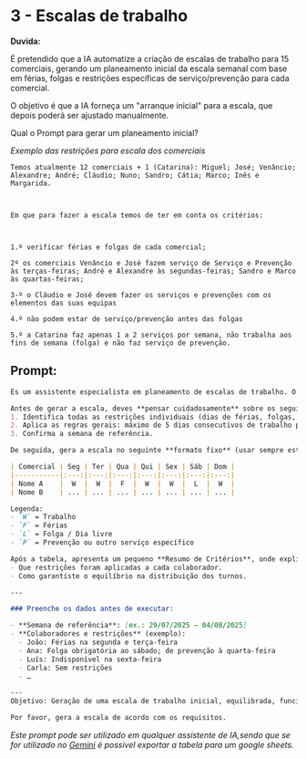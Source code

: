 
# 3 - Escalas de trabalho 


**Duvida:**

É pretendido que a IA automatize a criação de escalas de trabalho para 15 comerciais, gerando um planeamento inicial da escala semanal com base em férias, folgas e restrições específicas de serviço/prevenção para cada comercial.

O objetivo é que a IA forneça um "arranque inicial" para a escala, que depois poderá ser ajustado manualmente.


Qual o Prompt para gerar um planeamento inicial?





*Exemplo das restrições para escala dos comerciais*
 

 
```
Temos atualmente 12 comerciais + 1 (Catarina): Miguel; José; Venâncio; Alexandre; André; Cláudio; Nuno; Sandro; Cátia; Marco; Inês e Margarida.

 

Em que para fazer a escala temos de ter em conta os critérios:

 

1.º verificar férias e folgas de cada comercial;

2º os comerciais Venâncio e José fazem serviço de Serviço e Prevenção às terças-feiras; André e Alexandre às segundas-feiras; Sandro e Marco às quartas-feiras;

3-º o Cláudio e José devem fazer os serviços e prevenções com os elementos das suas equipas

4.º não podem estar de serviço/prevenção antes das folgas

5.º a Catarina faz apenas 1 a 2 serviços por semana, não trabalha aos fins de semana (folga) e não faz serviço de prevenção.  
```





## Prompt:

```markdown
És um assistente especialista em planeamento de escalas de trabalho. O teu objetivo é gerar uma **escala semanal inicial** para uma equipa de comerciais, tendo em conta férias, folgas e restrições específicas.

Antes de gerar a escala, deves **pensar cuidadosamente** sobre os seguintes pontos:
1. Identifica todas as restrições individuais (dias de férias, folgas, indisponibilidades, serviços de prevenção).
2. Aplica as regras gerais: máximo de 5 dias consecutivos de trabalho por comercial e distribuição equilibrada da carga de trabalho.
3. Confirma a semana de referência.

De seguida, gera a escala no seguinte **formato fixo** (usar sempre este modelo):

| Comercial | Seg | Ter | Qua | Qui | Sex | Sáb | Dom |
|-----------|:---:|:---:|:---:|:---:|:---:|:---:|:---:|
| Nome A    |  W  |  W  |  F  |  W  |  W  |  L  |  W  |
| Nome B    | ... | ... | ... | ... | ... | ... | ... |

Legenda:
- `W` = Trabalho
- `F` = Férias
- `L` = Folga / Dia livre
- `P` = Prevenção ou outro serviço específico

Após a tabela, apresenta um pequeno **Resumo de Critérios**, onde explicas:
- Que restrições foram aplicadas a cada colaborador.
- Como garantiste o equilíbrio na distribuição dos turnos.

---

### Preenche os dados antes de executar:

- **Semana de referência**: [ex.: 29/07/2025 – 04/08/2025]  
- **Colaboradores e restrições** (exemplo):  
  - João: Férias na segunda e terça-feira  
  - Ana: Folga obrigatória ao sábado; de prevenção à quarta-feira  
  - Luís: Indisponível na sexta-feira  
  - Carla: Sem restrições  
  - …

---
Objetivo: Geração de uma escala de trabalho inicial, equilibrada, funcional e coerente com as restrições.

Por favor, gera a escala de acordo com os requisitos.

```



*Este prompt pode ser utilizado em qualquer assistente de IA,sendo que se for utilizado no [Gemini](https://gemini.google.com/app) é possivel  exportar a tabela para um google sheets.*